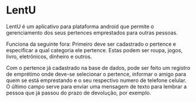 LentU
=====

LentU é um aplicativo para plataforma android que permite o gerenciamento dos seus pertences emprestados para outras pessoas.

Funciona da seguinte fora:
Primeiro deve ser cadastrado o pertence e especificar a qual categoria ele pertence. Estas podem ser roupa, jogos, livro, eletrônicos, dinheiro e outros.

Com o pertence já cadastrado na base de dados, pode ser feito um registro de emprétimo onde deve-se selecionar o pertence, informar o amigo para quem se está emprestando e o seu respectivo numero de telefone celular. O último campo serve para enviar uma mensagem de texto para lembrar a pessoa que já passou do prazo de devolução, por exemplo.

